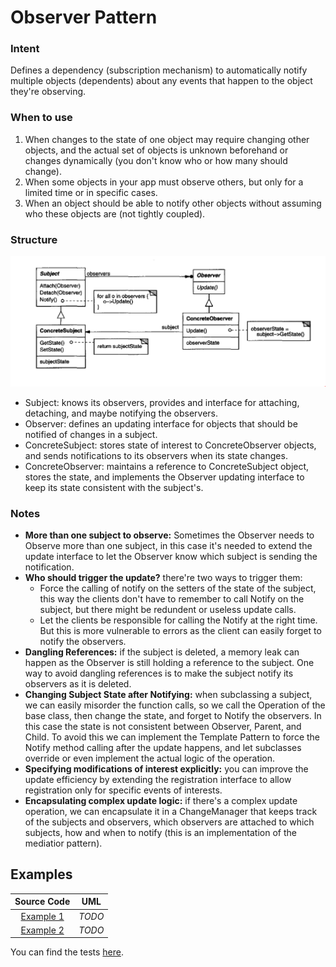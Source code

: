 # Observer Pattern

### Intent

Defines a dependency \(subscription mechanism\) to automatically notify multiple objects \(dependents\) about any events that happen to the object they're observing.

### When to use

1. When changes to the state of one object may require changing other objects, and the actual set of objects is unknown beforehand or changes dynamically \(you don't know who or how many should change\).
2. When some objects in your app must observe others, but only for a limited time or in specific cases.
3. When an object should be able to notify other objects without assuming who these objects are \(not tightly coupled\).

### Structure

![](../../.gitbook/assets/figure_1%20%285%29.png)

* Subject: knows its observers, provides and interface for attaching, detaching, and maybe notifying the observers.
* Observer: defines an updating interface for objects that should be notified of changes in a subject.
* ConcreteSubject: stores state of interest to ConcreteObserver objects, and sends notifications to its observers when its state changes.
* ConcreteObserver: maintains a reference to ConcreteSubject object, stores the state, and implements the Observer updating interface to keep its state consistent with the subject's.

### Notes

* **More than one subject to observe:** Sometimes the Observer needs to Observe more than one subject, in this case it's needed to extend the update interface to let the Observer know which subject is sending the notification.
* **Who should trigger the update?** there're two ways to trigger them:
  * Force the calling of notify on the setters of the state of the subject, this way the clients don't have to remember to call Notify on the subject, but there might be redundent or useless update calls.
  * Let the clients be responsible for calling the Notify at the right time. But this is more vulnerable to errors as the client can easily forget to notify the observers.
* **Dangling References:** if the subject is deleted, a memory leak can happen as the Observer is still holding a reference to the subject. One way to avoid dangling references is to make the subject notify its observers as it is deleted.
* **Changing Subject State after Notifying:** when subclassing a subject, we can easily misorder the function calls, so we call the Operation of the base class, then change the state, and forget to Notify the observers. In this case the state is not consistent between Observer, Parent, and Child. To avoid this we can implement the Template Pattern to force the Notify method calling after the update happens, and let subclasses override or even implement the actual logic of the operation.
* **Specifying modifications of interest explicitly:** you can improve the update efficiency by extending the registration interface to allow registration only for specific events of interests.
* **Encapsulating complex update logic:** if there's a complex update operation, we can encapsulate it in a ChangeManager that keeps track of the subjects and observers, which observers are attached to which subjects, how and when to notify \(this is an implementation of the mediatior pattern\).

## Examples

| Source Code | UML |
| :---: | :---: |
| [Example 1](https://github.com/khaled-hamam/ts-design-patterns/tree/9a9bacf47635b736d3fdc4ffdb6fc5abb1e729f8/library/Behavioral%20Patterns/Observer/example_1.ts) | _TODO_ |
| [Example 2](https://github.com/khaled-hamam/ts-design-patterns/tree/9a9bacf47635b736d3fdc4ffdb6fc5abb1e729f8/library/Behavioral%20Patterns/Observer/example_2.ts) | _TODO_ |

You can find the tests [here](https://github.com/khaled-hamam/ts-design-patterns/tree/9a9bacf47635b736d3fdc4ffdb6fc5abb1e729f8/library/Behavioral%20Patterns/Observer/index.test.ts).

